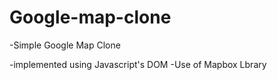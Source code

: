 # Google-map-clone
-Simple Google Map Clone 

-implemented using Javascript's DOM 
-Use of Mapbox Lbrary 
